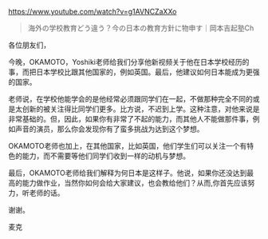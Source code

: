 https://www.youtube.com/watch?v=g1AVNCZaXXo

> 海外の学校教育どう違う？今の日本の教育方針に物申す｜岡本吉起塾Ch 
 
各位朋友们，

今晚，OKAMOTO，Yoshiki老师给我们分享他新视频关于他在日本学校经历的事，而把日本学校比跟其他国家的，例如英国。最后，他建议如何日本能成为更强的国家。

老师说，在学校他能学会的是他经常必须跟同学们在一起，不做那种完全不同的或是太创新的被关注得比同学们更多。比方说，不迟到上学。这种注意，对他来说是非常基础的。但，因此，如果你有非常了不起的能力，而其他人不能做那件事，例如声音的演员，那么你会发现你有了蛮多挑战为达到这个梦想。

OKAMOTO老师也加上，在其他国家，比如英国，他们学生们可以关注一个有特色的能力，而不需要等他们同学们收到一样的动机与梦想。

最后，OKAMOTO老师给我们解释为何日本是这样子。他说，如果你还没达到最高的能力做作业，当然你如何会给大家建议，也会教给他们？从而,你首先应该努力，听老师的话。

谢谢。

麦克
